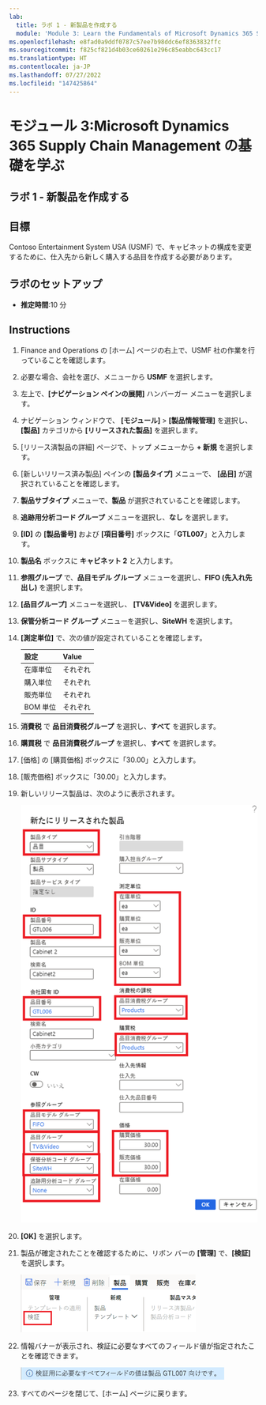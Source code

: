 ```yaml
---
lab:
  title: ラボ 1 - 新製品を作成する
  module: 'Module 3: Learn the Fundamentals of Microsoft Dynamics 365 Supply Chain Management'
ms.openlocfilehash: e8fad0a9ddf0787c57ee7b98ddc6ef8363832ffc
ms.sourcegitcommit: f825cf821d4b03ce60261e296c85eabbc643cc17
ms.translationtype: HT
ms.contentlocale: ja-JP
ms.lasthandoff: 07/27/2022
ms.locfileid: "147425864"
---
```

# <a name="module-3-learn-the-fundamentals-of-microsoft-dynamics-365-supply-chain-management"></a>モジュール 3:Microsoft Dynamics 365 Supply Chain Management の基礎を学ぶ

## <a name="lab-1---create-a-new-product"></a>ラボ 1 - 新製品を作成する

## <a name="objectives"></a>目標

Contoso Entertainment System USA (USMF) で、キャビネットの構成を変更するために、仕入先から新しく購入する品目を作成する必要があります。

## <a name="lab-setup"></a>ラボのセットアップ

   - **推定時間**:10 分

## <a name="instructions"></a>Instructions

1. Finance and Operations の [ホーム] ページの右上で、USMF 社の作業を行っていることを確認します。

1. 必要な場合、会社を選び、メニューから **USMF** を選択します。

1. 左上で、**[ナビゲーション ペインの展開]** ハンバーガー メニューを選択します。

1. ナビゲーション ウィンドウで、 **[モジュール]**  >  **[製品情報管理]** を選択し、 **[製品]** カテゴリから **[リリースされた製品]** を選択します。

1. [リリース済製品の詳細] ページで、トップ メニューから **+ 新規** を選択します。

1. [新しいリリース済み製品] ペインの **[製品タイプ]** メニューで、 **[品目]** が選択されていることを確認します。

1. **製品サブタイプ** メニューで、**製品** が選択されていることを確認します。

1. **追跡用分析コード グループ** メニューを選択し、**なし** を選択します。

1. **[ID]** の **[製品番号]** および **[項目番号]** ボックスに「**GTL007**」と入力します。

1. **製品名** ボックスに **キャビネット 2** と入力します。

1. **参照グループ** で、**品目モデル グループ** メニューを選択し、**FIFO (先入れ先出し)** を選択します。

1. **[品目グループ]** メニューを選択し、 **[TV&Video]** を選択します。

1. **保管分析コード グループ** メニューを選択し、**SiteWH** を選択します。

1. **[測定単位]** で、次の値が設定されていることを確認します。

    | **設定**| **Value**|
    | :--- | :--- |
    | 在庫単位| それぞれ|
    | 購入単位| それぞれ|
    | 販売単位| それぞれ|
    | BOM 単位| それぞれ|

1. **消費税** で **品目消費税グループ** を選択し、**すべて** を選択します。

1. **購買税** で **品目消費税グループ** を選択し、**すべて** を選択します。

1. [価格] の [購買価格] ボックスに「30.00」と入力します。

1. [販売価格] ボックスに「30.00」と入力します。

1. 新しいリリース製品は、次のように表示されます。

    ![完成した新しいリリース製品フォームを表示する画面の画像](./media/lp1-m2-new-release-product.png)

1. **[OK]** を選択します。

1. 製品が確定されたことを確認するために、リボン バーの **[管理]** で、**[検証]** を選択します。

    ![検証 が強調表示されたリボン バーを表示する画面の画像](./media/lp1-m2-validate-ribbon-bar.png)

1. 情報バナーが表示され、検証に必要なすべてのフィールド値が指定されたことを確認できます。

    ![すべての必須フィールドが検証されたという情報を通知する画面の画像](./media/lp1-m2-confirmation-of-validation.png)

1. すべてのページを閉じて、[ホーム] ページに戻ります。
